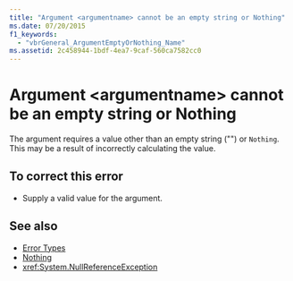 ```yaml
---
title: "Argument <argumentname> cannot be an empty string or Nothing"
ms.date: 07/20/2015
f1_keywords: 
  - "vbrGeneral_ArgumentEmptyOrNothing_Name"
ms.assetid: 2c458944-1bdf-4ea7-9caf-560ca7582cc0
---
```

# Argument \<argumentname> cannot be an empty string or Nothing
The argument requires a value other than an empty string ("") or `Nothing`. This may be a result of incorrectly calculating the value.  
  
## To correct this error  
  
-   Supply a valid value for the argument.  
  
## See also
- [Error Types](../../visual-basic/programming-guide/language-features/error-types.md)
- [Nothing](../../visual-basic/language-reference/nothing.md)
- <xref:System.NullReferenceException>
